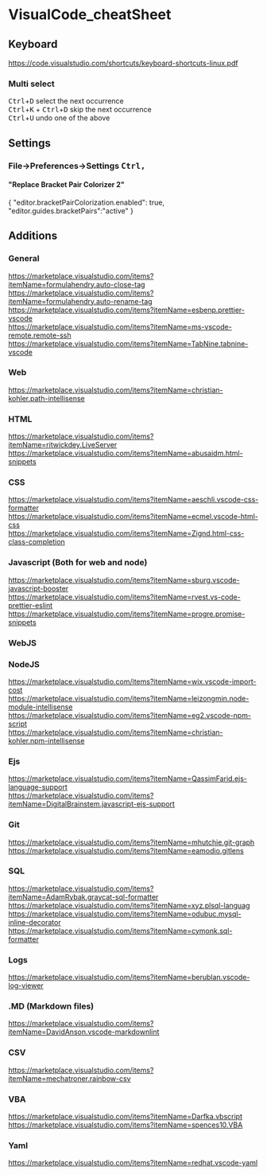 # VisualCode_cheatSheet

## Keyboard
https://code.visualstudio.com/shortcuts/keyboard-shortcuts-linux.pdf  
### Multi select
<kbd>Ctrl</kbd>+<kbd>D</kbd> select the next occurrence  
<kbd>Ctrl</kbd>+<kbd>K</kbd> + <kbd>Ctrl</kbd>+<kbd>D</kbd> skip the next occurrence  
<kbd>Ctrl</kbd>+<kbd>U</kbd> undo one of the above  

## Settings
### File->Preferences->Settings <kbd>Ctrl</kbd><kbd>,</kbd>
#### "Replace Bracket Pair Colorizer 2"
{
    "editor.bracketPairColorization.enabled": true,
    "editor.guides.bracketPairs":"active"
}

## Additions
### General
https://marketplace.visualstudio.com/items?itemName=formulahendry.auto-close-tag  
https://marketplace.visualstudio.com/items?itemName=formulahendry.auto-rename-tag  
https://marketplace.visualstudio.com/items?itemName=esbenp.prettier-vscode  
https://marketplace.visualstudio.com/items?itemName=ms-vscode-remote.remote-ssh  
https://marketplace.visualstudio.com/items?itemName=TabNine.tabnine-vscode  
### Web
https://marketplace.visualstudio.com/items?itemName=christian-kohler.path-intellisense  
### HTML
https://marketplace.visualstudio.com/items?itemName=ritwickdey.LiveServer  
https://marketplace.visualstudio.com/items?itemName=abusaidm.html-snippets  
### CSS
https://marketplace.visualstudio.com/items?itemName=aeschli.vscode-css-formatter  
https://marketplace.visualstudio.com/items?itemName=ecmel.vscode-html-css  
https://marketplace.visualstudio.com/items?itemName=Zignd.html-css-class-completion  
### Javascript (Both for web and node)
https://marketplace.visualstudio.com/items?itemName=sburg.vscode-javascript-booster  
https://marketplace.visualstudio.com/items?itemName=rvest.vs-code-prettier-eslint  
https://marketplace.visualstudio.com/items?itemName=progre.promise-snippets  
### WebJS
### NodeJS
https://marketplace.visualstudio.com/items?itemName=wix.vscode-import-cost  
https://marketplace.visualstudio.com/items?itemName=leizongmin.node-module-intellisense  
https://marketplace.visualstudio.com/items?itemName=eg2.vscode-npm-script  
https://marketplace.visualstudio.com/items?itemName=christian-kohler.npm-intellisense  
### Ejs
https://marketplace.visualstudio.com/items?itemName=QassimFarid.ejs-language-support  
https://marketplace.visualstudio.com/items?itemName=DigitalBrainstem.javascript-ejs-support  
### Git
https://marketplace.visualstudio.com/items?itemName=mhutchie.git-graph  
https://marketplace.visualstudio.com/items?itemName=eamodio.gitlens  
### SQL
https://marketplace.visualstudio.com/items?itemName=AdamRybak.graycat-sql-formatter  
https://marketplace.visualstudio.com/items?itemName=xyz.plsql-languag  
https://marketplace.visualstudio.com/items?itemName=odubuc.mysql-inline-decorator  
https://marketplace.visualstudio.com/items?itemName=cymonk.sql-formatter  
### Logs
https://marketplace.visualstudio.com/items?itemName=berublan.vscode-log-viewer  
### .MD (Markdown files)
https://marketplace.visualstudio.com/items?itemName=DavidAnson.vscode-markdownlint  
### CSV
https://marketplace.visualstudio.com/items?itemName=mechatroner.rainbow-csv  
### VBA
https://marketplace.visualstudio.com/items?itemName=Darfka.vbscript  
https://marketplace.visualstudio.com/items?itemName=spences10.VBA  
### Yaml
https://marketplace.visualstudio.com/items?itemName=redhat.vscode-yaml  
